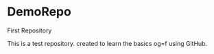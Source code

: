 # DemoRepo
First Repository

This is a test repository.
created to learn the basics og=f using GitHub.
